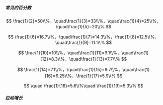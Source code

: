 ##### 常见的百分数

$$
\frac{1}{2}=50\\%，\quad\frac{1}{3}=33\\%，\quad\frac{1}{4}=25\\%，\quad\frac{1}{5}=20\\%
$$

$$
\frac{1}{6}=16.7\\%，\quad\frac{1}{7}=14.3\\%，\frac{1}{8}=12.5\\%，\quad\frac{1}{9}=11.1\\%
$$

$$
\frac{1}{10}=10\\%，\quad\frac{1}{11}=9.1\\%，\quad\frac{1}{12}=8.3\\%，\quad\frac{1}{13}=7.7\\% 
$$

$$
\frac{1}{14}=7.1\\%，\quad\frac{1}{15}=6.7\\%，\quad\frac{1}{16}=6.25\\%，\frac{1}{17}=5.9\\% 
$$

$$
\quad \frac{1}{18}=5.6\\%\quad \frac{1}{19}=5.3\\%
$$

##### 拉动增长

